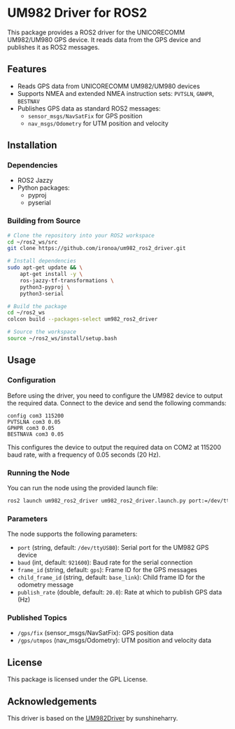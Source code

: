 # UM982 Driver for ROS2

This package provides a ROS2 driver for the UNICORECOMM UM982/UM980 GPS device. It reads data from the GPS device and publishes it as ROS2 messages.

## Features

- Reads GPS data from UNICORECOMM UM982/UM980 devices
- Supports NMEA and extended NMEA instruction sets: `PVTSLN`, `GNHPR`, `BESTNAV`
- Publishes GPS data as standard ROS2 messages:
  - `sensor_msgs/NavSatFix` for GPS position
  - `nav_msgs/Odometry` for UTM position and velocity

## Installation

### Dependencies

- ROS2 Jazzy
- Python packages:
  - pyproj
  - pyserial

### Building from Source

```bash
# Clone the repository into your ROS2 workspace
cd ~/ros2_ws/src
git clone https://github.com/ironoa/um982_ros2_driver.git

# Install dependencies
sudo apt-get update && \
    apt-get install -y \
    ros-jazzy-tf-transformations \
    python3-pyproj \
    python3-serial

# Build the package
cd ~/ros2_ws
colcon build --packages-select um982_ros2_driver

# Source the workspace
source ~/ros2_ws/install/setup.bash
```

## Usage

### Configuration

Before using the driver, you need to configure the UM982 device to output the required data. Connect to the device and send the following commands:

```
config com3 115200
PVTSLNA com3 0.05
GPHPR com3 0.05
BESTNAVA com3 0.05
```

This configures the device to output the required data on COM2 at 115200 baud rate, with a frequency of 0.05 seconds (20 Hz).

### Running the Node

You can run the node using the provided launch file:

```bash
ros2 launch um982_ros2_driver um982_ros2_driver.launch.py port:=/dev/ttyUSB0 baud:=115200
```

### Parameters

The node supports the following parameters:

- `port` (string, default: `/dev/ttyUSB0`): Serial port for the UM982 GPS device
- `baud` (int, default: `921600`): Baud rate for the serial connection
- `frame_id` (string, default: `gps`): Frame ID for the GPS messages
- `child_frame_id` (string, default: `base_link`): Child frame ID for the odometry message
- `publish_rate` (double, default: `20.0`): Rate at which to publish GPS data (Hz)

### Published Topics

- `/gps/fix` (sensor_msgs/NavSatFix): GPS position data
- `/gps/utmpos` (nav_msgs/Odometry): UTM position and velocity data

## License

This package is licensed under the GPL License.

## Acknowledgements

This driver is based on the [UM982Driver](https://github.com/sunshineharry/UM982Driver) by sunshineharry.
